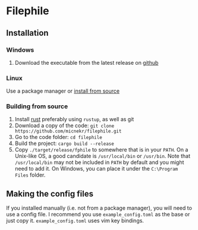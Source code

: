 # Filephile

## Installation

### Windows

1. Download the executable from the latest release on [github](https://github.com/micnekr/filephile/releases)

### Linux

Use a package manager or [install from source ](#install-from-source)

<a id="install-from-source"></a>

### Building from source

1. Install [rust](https://www.rust-lang.org/tools/install) preferably using `rustup`, as well as git
2. Download a copy of the code: `git clone https://github.com/micnekr/filephile.git`
3. Go to the code folder: `cd filephile`
4. Build the project: `cargo build --release`
5. Copy `./target/release/fphile` to somewhere that is in your `PATH`. On a Unix-like OS, a good candidate is `/usr/local/bin` or `/usr/bin`. Note that `/usr/local/bin` may not be included in `PATH` by default and you might need to add it. On Windows, you can place it under the `C:\Program Files` folder.

## Making the config files

If you installed manually (i.e. not from a package manager), you will need to use a config file. I recommend you use `example_config.toml` as the base or just copy it. `example_config.toml` uses vim key bindings.
